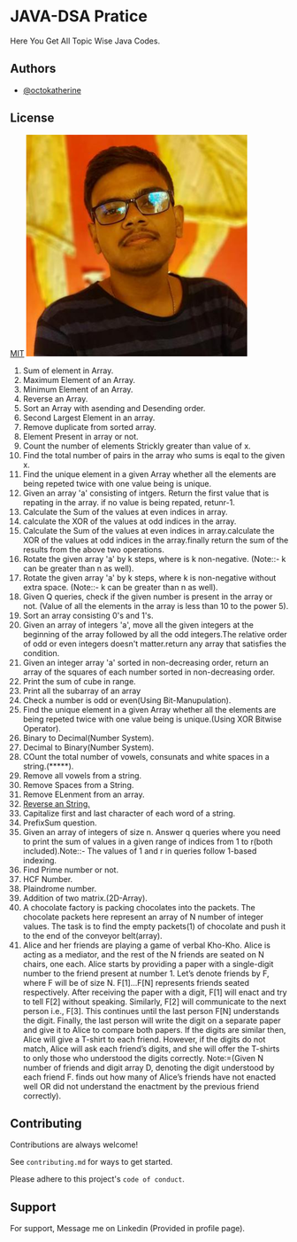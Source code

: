 # JAVA-DSA Pratice

Here You Get All Topic Wise Java Codes.
## Authors

- [@octokatherine](https://www.github.com/Saikat-Adhya)
## License

[MIT](https://choosealicense.com/licenses/mit/)
<img src="logo.jpg" alt="Screenshot of the Project" width="400" />

1. Sum of element in Array.
2. Maximum Element of an Array.
3. Minimum Element of an Array.
4. Reverse an Array.
5. Sort an Array with asending and Desending order.
6. Second Largest Element in an array.
7. Remove duplicate from sorted array.
8. Element Present in array or not.
9. Count the number of elements Strickly greater than value of x.
10. Find the total number of pairs in the array who sums is eqal to the given x.
11. Find the unique element in a given Array whether all the elements are being repeted twice with one value being is unique.
12. Given an array 'a' consisting of intgers. Return the first value that is repating in the array. if no value is being repated, retunr-1.
13. Calculate the Sum of the values at even indices in array.
14. calculate the XOR of the values at odd indices in the array.
15. Calculate the Sum of the values at even indices in array.calculate the XOR of the values at odd indices in the array.finally return the sum of the results from the above two operations.
16. Rotate the given array 'a' by k steps, where is k non-negative. (Note::- k can be greater than n as well).
17. Rotate the given array 'a' by k steps, where k is non-negative without extra space. (Note::- k can be greater than n as well).
18. Given Q queries, check if the given number is present in the array or not. (Value of all the elements in the array is less than 10 to the power 5).
19. Sort an array consisting 0's and 1's.
20. Given an array of integers 'a', move all the given integers at the beginning of the array followed by all the odd integers.The relative order of odd or even integers doesn't matter.return any array that satisfies the condition.
21. Given an integer array 'a' sorted in non-decreasing order, return an array of the squares of each number sorted in non-decreasing order.
22. Print the sum of cube in range.
23. Print all the subarray of an array
24. Check a number is odd or even(Using Bit-Manupulation).
25. Find the unique element in a given Array whether all the elements are being repeted twice with one value being is unique.(Using XOR Bitwise Operator).
26. Binary to Decimal(Number System).
27. Decimal to Binary(Number System).
28. COunt the total number of vowels, consunats and white spaces in a string.(*****).
29. Remove all vowels from a string.
30. Remove Spaces from a String.
31. Remove ELenment from an array.
32. [Reverse an String.](Question32.java)
33. Capitalize first and last character of each word of a string.
34. PrefixSum question.
35. Given an array of integers of size n. Answer q queries where you need to print the sum of values in a given range of indices from 1 to r(both included).Note::- The values of 1 and r in queries follow 1-based indexing.
36. Find Prime number or not.
37. HCF Number.
38. Plaindrome number.
39. Addition of two matrix.(2D-Array).
40. A chocolate factory is packing chocolates into the packets. The chocolate packets here represent an array  of N number of integer values. The task is to find the empty packets(1) of chocolate and push it to the end of the conveyor belt(array).
41. Alice and her friends are playing a game of verbal Kho-Kho. Alice is acting as a mediator, and the rest of the N friends are seated on N chairs, one each.
Alice starts by providing a paper with a single-digit number to the friend present at number 1. Let’s denote friends by F, where F will be of size N. F[1]…F[N] represents friends seated respectively. After receiving the paper with a digit, F[1] will enact and try to tell F[2] without speaking. Similarly, F[2] will communicate to the next person i.e., F[3]. This continues until the last person F[N] understands the digit. Finally, the last person will write the digit on a separate paper and give it to Alice to compare both papers. If the digits are similar then, Alice will give a T-shirt to each friend. However, if the digits do not match, Alice will ask each friend’s digits, and she will offer the T-shirts to only those who understood the digits correctly.
Note:=(Given N number of friends and digit array D, denoting the digit understood by each friend F. finds out how many of Alice’s friends have not enacted well OR did not understand the enactment by the previous friend correctly).
## Contributing

Contributions are always welcome!

See `contributing.md` for ways to get started.

Please adhere to this project's `code of conduct`.
## Support

For support, Message me on Linkedin (Provided in profile page).